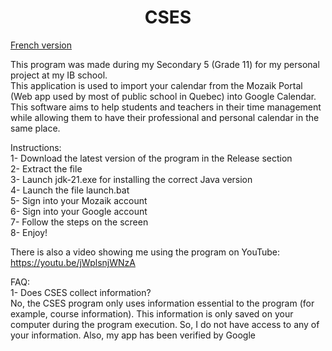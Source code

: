 
<h1 align="center">CSES</h1>	

[French version](README.fr.md)

This program was made during my Secondary 5 (Grade 11) for my personal project at my IB school.<br>
This application is used to import your calendar from the Mozaik Portal (Web app used by most of public school in Quebec) into Google Calendar.<br>
This software aims to help students and teachers in their time management while allowing them to have their professional and personal calendar in the same place.

Instructions:<br>
1- Download the latest version of the program in the Release section<br>
2- Extract the file<br>
3- Launch jdk-21.exe for installing the correct Java version<br>
4- Launch the file launch.bat<br>
5- Sign into your Mozaik account<br>
6- Sign into your Google account<br>
7- Follow the steps on the screen<br>
8- Enjoy!<br>

There is also a video showing me using the program on YouTube: <https://youtu.be/jWplsnjWNzA>



FAQ:<br>
1- Does CSES collect information?<br>
No, the CSES program only uses information essential to the program (for example, course information). This information is only saved on your computer during the program execution. So, I do not have access to any of your information. Also, my app has been verified by Google
